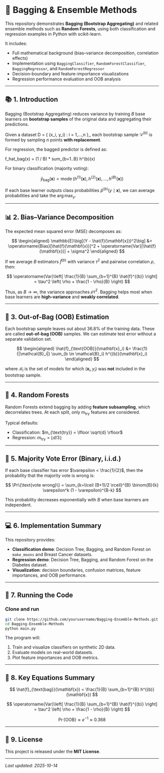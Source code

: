 
# 🧠 Bagging & Ensemble Methods

This repository demonstrates **Bagging (Bootstrap Aggregating)** and related ensemble methods such as **Random Forests**, using both classification and regression examples in Python with scikit-learn.

It includes:
- Full mathematical background (bias–variance decomposition, correlation effects)
- Implementation using `BaggingClassifier`, `RandomForestClassifier`, `BaggingRegressor`, and `RandomForestRegressor`
- Decision-boundary and feature-importance visualizations
- Regression performance evaluation and OOB analysis

---

## 📚 1. Introduction

Bagging (Bootstrap Aggregating) reduces variance by training $B$ base learners on **bootstrap samples** of the original data and aggregating their predictions.

Given a dataset D = { (x_i, y_i) : i = 1,...,n },, each bootstrap sample $\mathcal{D}^{(b)}$ is formed by sampling $n$ points **with replacement**.

For regression, the bagged predictor is defined as:

f_hat_bag(x) = (1 / B) * sum_{b=1..B} h^(b)(x)


For binary classification (majority voting):

$$
\hat{y}_{\text{bag}}(\mathbf{x}) = \operatorname*{mode}\big(h^{(1)}(\mathbf{x}), h^{(2)}(\mathbf{x}), \ldots, h^{(B)}(\mathbf{x})\big)
$$

If each base learner outputs class probabilities $\hat{p}^{(b)}(y \mid \mathbf{x})$, we can average probabilities and take the $\arg\max_y$.

---

## 📊 2. Bias–Variance Decomposition

The expected mean squared error (MSE) decomposes as:

$$
\begin{aligned}
\mathbb{E}\big[(Y - \hat{f}(\mathbf{x}))^2\big]
&= \operatorname{Bias}[\hat{f}(\mathbf{x})]^2 + \operatorname{Var}[\hat{f}(\mathbf{x})] + \sigma^2
\end{aligned}
$$

If we average $B$ estimators $\hat{f}^{(b)}$ with variance $\tau^2$ and pairwise correlation $\rho$, then:

$$
\operatorname{Var}\left[ \frac{1}{B} \sum_{b=1}^{B} \hat{f}^{(b)} \right]
= \tau^2 \left( \rho + \frac{1 - \rho}{B} \right)
$$

Thus, as $B \to \infty$, the variance approaches $\rho \tau^2$. Bagging helps most when base learners are **high-variance** and **weakly correlated**.

---

## 🔢 3. Out-of-Bag (OOB) Estimation

Each bootstrap sample leaves out about 36.8% of the training data. These are called **out-of-bag (OOB)** samples. We can estimate test error without a separate validation set.

$$
\begin{aligned}
\hat{f}_{\text{OOB}}(\mathbf{x}_i)
&= \frac{1}{|\mathcal{B}_i|} \sum_{b \in \mathcal{B}_i} h^{(b)}(\mathbf{x}_i)
\end{aligned}
$$

where $\mathcal{B}_i$ is the set of models for which $(\mathbf{x}_i, y_i)$ was **not** included in the bootstrap sample.

---

## 🌲 4. Random Forests

Random Forests extend bagging by adding **feature subsampling**, which decorrelates trees. At each split, only $m_{\text{try}}$ features are considered.

Typical defaults:
- Classification: $m_{\text{try}} = \lfloor \sqrt{d} \rfloor$
- Regression: $m_{\text{try}} = \lfloor d / 3 \rfloor$

---

## 🧮 5. Majority Vote Error (Binary, i.i.d.)

If each base classifier has error $\varepsilon < \frac{1}{2}$, then the probability that the majority vote is wrong is:

$$
\Pr\{\text{vote wrong}\} = \sum_{k=\lceil (B+1)/2 \rceil}^{B} \binom{B}{k} \varepsilon^k (1 - \varepsilon)^{B-k}
$$

This probability decreases exponentially with $B$ when base learners are independent.

---

## 💻 6. Implementation Summary

This repository provides:
- **Classification demo**: Decision Tree, Bagging, and Random Forest on `make_moons` and Breast Cancer datasets.
- **Regression demo**: Decision Tree, Bagging, and Random Forest on the Diabetes dataset.
- **Visualization**: decision boundaries, confusion matrices, feature importances, and OOB performance.

---

## 🧰 7. Running the Code

### Clone and run
```bash
git clone https://github.com/yourusername/Bagging-Ensemble-Methods.git
cd Bagging-Ensemble-Methods
python main.py
```

The program will:
1. Train and visualize classifiers on synthetic 2D data.
2. Evaluate models on real-world datasets.
3. Plot feature importances and OOB metrics.

---

## 🧠 8. Key Equations Summary

$$
\hat{f}_{\text{bag}}(\mathbf{x}) = \frac{1}{B} \sum_{b=1}^{B} h^{(b)}(\mathbf{x})
$$

$$
\operatorname{Var}\left[ \frac{1}{B} \sum_{b=1}^{B} \hat{f}^{(b)} \right]
= \tau^2 \left( \rho + \frac{1 - \rho}{B} \right)
$$

$$
\Pr\{\text{OOB}\} \approx e^{-1} \approx 0.368
$$

---

## 🧾 9. License

This project is released under the **MIT License**.

---

_Last updated: 2025-10-14_